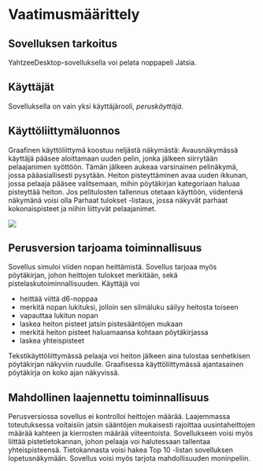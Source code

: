 # Vaatimusmäärittely

## Sovelluksen tarkoitus

YahtzeeDesktop-sovelluksella voi pelata noppapeli Jatsia.

## Käyttäjät

Sovelluksella on vain yksi käyttäjärooli, *peruskäyttäjä*.

## Käyttöliittymäluonnos

Graafinen käyttöliittymä koostuu neljästä näkymästä: Avausnäkymässä käyttäjä pääsee aloittamaan uuden pelin, jonka jälkeen siirrytään pelaajanimen syöttöön. Tämän jälkeen aukeaa varsinainen pelinäkymä, jossa pääasiallisesti pysytään. Heiton pisteyttäminen avaa uuden ikkunan, jossa pelaaja pääsee valitsemaan, mihin pöytäkirjan kategoriaan haluaa pisteyttää heiton. Jos pelitulosten tallennus otetaan käyttöön, viidentenä näkymänä voisi olla Parhaat tulokset -listaus, jossa näkyvät parhaat kokonaispisteet ja niihin liittyvät pelaajanimet.

<img src="https://github.com/jenkarper/YahtzeeDesktop/blob/master/dokumentaatio/kuvat/gui_luonnos.png" wifth="800">

## Perusversion tarjoama toiminnallisuus

Sovellus simuloi viiden nopan heittämistä. Sovellus tarjoaa myös pöytäkirjan, johon heittojen tulokset merkitään, sekä pistelaskutoiminnallisuuden. Käyttäjä voi

* heittää viittä d6-noppaa
* merkitä nopan lukituksi, jolloin sen silmäluku säilyy heitosta toiseen
* vapauttaa lukitun nopan
* laskea heiton pisteet jatsin pistesääntöjen mukaan
* merkitä heiton pisteet haluamaansa kohtaan pöytäkirjassa
* laskea yhteispisteet

Tekstikäyttöliittymässä pelaaja voi heiton jälkeen aina tulostaa senhetkisen pöytäkirjan näkyviin ruudulle. Graafisessa käyttöliittymässä ajantasainen pöytäkirja on koko ajan näkyvissä.

## Mahdollinen laajennettu toiminnallisuus

Perusversiossa sovellus ei kontrolloi heittojen määrää. Laajemmassa toteutuksessa voitaisiin jatsin sääntöjen mukaisesti rajoittaa uusintaheittojen määrää kahteen ja kierrosten määrää viiteentoista. Sovellukseen voisi myös liittää pistetietokannan, johon pelaaja voi halutessaan tallentaa yhteispisteensä. Tietokannasta voisi hakea Top 10 -listan sovelluksen lopetusnäkymään. Sovellus voisi myös tarjota mahdollisuuden moninpeliin.
